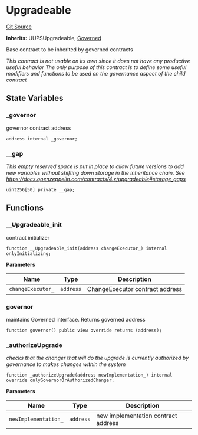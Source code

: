 # Upgradeable

[Git Source](https://github.com/rsksmart/builder-incentives-sc/blob/045ebe9238731fc66a0a58ce2ad5e824fd8a5a50/src/governance/Upgradeable.sol)

**Inherits:** UUPSUpgradeable, [Governed](/src/governance/Governed.sol/abstract.Governed.md)

Base contract to be inherited by governed contracts

_This contract is not usable on its own since it does not have any *productive useful* behavior The only purpose of this
contract is to define some useful modifiers and functions to be used on the governance aspect of the child contract_

## State Variables

### \_governor

governor contract address

```solidity
address internal _governor;
```

### \_\_gap

_This empty reserved space is put in place to allow future versions to add new variables without shifting down storage
in the inheritance chain. See https://docs.openzeppelin.com/contracts/4.x/upgradeable#storage_gaps_

```solidity
uint256[50] private __gap;
```

## Functions

### \_\_Upgradeable_init

contract initializer

```solidity
function __Upgradeable_init(address changeExecutor_) internal onlyInitializing;
```

**Parameters**

| Name              | Type      | Description                     |
| ----------------- | --------- | ------------------------------- |
| `changeExecutor_` | `address` | ChangeExecutor contract address |

### governor

maintains Governed interface. Returns governed address

```solidity
function governor() public view override returns (address);
```

### \_authorizeUpgrade

_checks that the changer that will do the upgrade is currently authorized by governance to makes changes within the
system_

```solidity
function _authorizeUpgrade(address newImplementation_) internal override onlyGovernorOrAuthorizedChanger;
```

**Parameters**

| Name                 | Type      | Description                         |
| -------------------- | --------- | ----------------------------------- |
| `newImplementation_` | `address` | new implementation contract address |
